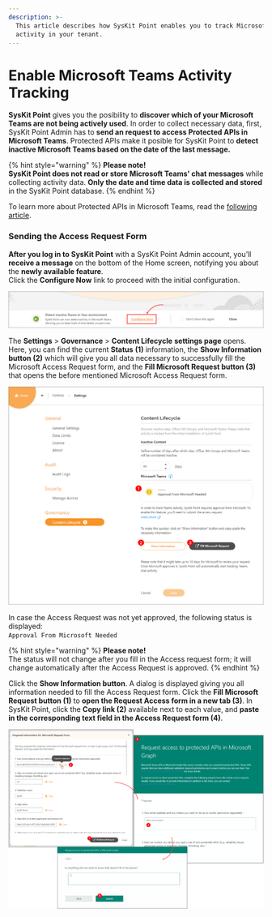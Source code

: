 ```yaml
---
description: >-
  This article describes how SysKit Point enables you to track Microsoft Teams
  activity in your tenant.
---
```


# Enable Microsoft Teams Activity Tracking

**SysKit Point** gives you the posibility to **discover which of your Microsoft Teams are not being actively used**. In order to collect necessary data, first, SysKit Point Admin has to **send an request to access Protected APIs in Microsoft Teams**.  Protected APIs make it posible for SysKit Point to **detect inactive Microsoft Teams based on the date of the last message.**  

{% hint style="warning" %}
**Please note!  
SysKit Point does not read or store Microsoft Teams' chat messages** while collecting activity data. **Only the date and time data is collected and stored** in the SysKit Point database.
{% endhint %}

To learn more about Protected APIs in Microsoft Teams, read the [following article](https://docs.microsoft.com/en-us/graph/teams-protected-apis).

### Sending the Access Request Form

**After you log in to SysKit Point** with a SysKit Point Admin account, you’ll **receive a message** on the bottom of the Home screen, notifying you about the **newly available feature**.   
Click the **Configure Now** link to proceed with the initial configuration.

![Home Screen - Detect Inactive Teams message](../.gitbook/assets/teams_activity-admin_message%20%281%29.png)

The **Settings** &gt; **Governance** &gt; **Content Lifecycle** **settings page** opens. Here, you can find the current **Status** **\(1\)** information, the **Show Information button \(2\)** which will give you all data necessary to successfully fill the Microsoft Access Request form, and the **Fill Microsoft Request button \(3\)** that opens the before mentioned Microsoft Access Request form.

![SysKit Point Settings - Content Lifecycle page](../.gitbook/assets/teams_activity-settings.png)

In case the Access Request was not yet approved, the following status is displayed:   
`Approval From Microsoft Needed`

{% hint style="warning" %}
**Please note!**  
The status will not change after you fill in the Access request form; it will change automatically after the Access Request is approved.
{% endhint %}

Click the **Show Information button**. A dialog is displayed giving you all information needed to fill the Access Request form. Click the **Fill Microsoft Request button \(1\)** to **open the Request Access form in a new tab \(3\)**. In SysKit Point, click the **Copy link \(2\)** available next to each value, and **paste in the corresponding text field in the Access Request form \(4\)**. 

![Prepared information in SysKit Point &amp; Access Request Form](../.gitbook/assets/teams_activity-information-and-form.png)


